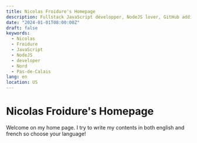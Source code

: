 ```yaml
---
title: Nicolas Froidure's Homepage
description: Fullstack JavaScript développer, NodeJS lover, GitHub addict and OSS consumer/contributor.
date: "2024-01-01T08:00:00Z"
draft: false
keywords:
  - Nicolas
  - Froidure
  - JavaScript
  - NodeJS
  - developer
  - Nord
  - Pas-de-Calais
lang: en
location: US
---
```


# Nicolas Froidure's Homepage

Welcome on my home page. I try to write my contents in both english and french
so choose your language!
